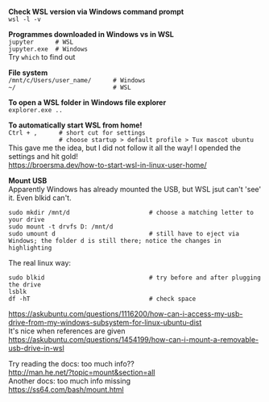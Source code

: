 **Check WSL version via Windows command prompt**  
`wsl -l -v`

**Programmes downloaded in Windows vs in WSL**  
`jupyter      # WSL`  
`jupyter.exe  # Windows`  
Try `which` to find out  

**File system**  
`/mnt/c/Users/user_name/      # Windows`  
`~/                           # WSL`

**To open a WSL folder in Windows file explorer**  
`explorer.exe ..`

**To automatically start WSL from home!**  
`Ctrl + ,      # short cut for settings`  
`              # choose startup > default profile > Tux mascot ubuntu`   
This gave me the idea, but I did not follow it all the way! I opended the settings and hit gold!  
https://broersma.dev/how-to-start-wsl-in-linux-user-home/  


**Mount USB**  
Apparently Windows has already mounted the USB, but WSL jsut can't 'see' it. Even blkid can't.
```
sudo mkdir /mnt/d                      # choose a matching letter to your drive
sudo mount -t drvfs D: /mnt/d
sudo umount d                          # still have to eject via Windows; the folder d is still there; notice the changes in highlighting
```
The real linux way:
```
sudo blkid                             # try before and after plugging the drive
lsblk
df -hT                                 # check space
```

https://askubuntu.com/questions/1116200/how-can-i-access-my-usb-drive-from-my-windows-subsystem-for-linux-ubuntu-dist  
It's nice when references are given  
https://askubuntu.com/questions/1454199/how-can-i-mount-a-removable-usb-drive-in-wsl

Try reading the docs: too much info??  
http://man.he.net/?topic=mount&section=all  
Another docs: too much info missing  
https://ss64.com/bash/mount.html  
